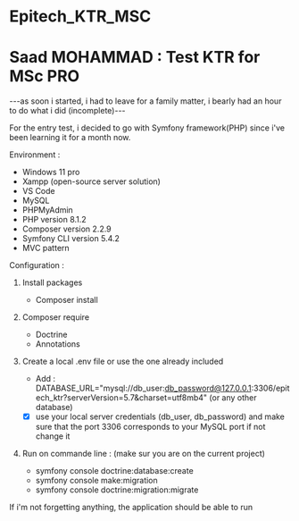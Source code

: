 # Epitech_KTR_MSC

# Saad MOHAMMAD : Test KTR for MSc PRO

---as soon i started, i had to leave for a family matter, i bearly had an hour to do what i did (incomplete)---

For the entry test, i decided to go with Symfony framework(PHP) since i've been learning it for a month now. 

Environment : 
- Windows 11 pro
- Xampp (open-source server solution)
- VS Code
- MySQL
- PHPMyAdmin
- PHP version 8.1.2
- Composer version 2.2.9
- Symfony CLI version 5.4.2 
- MVC pattern


Configuration : 

1. Install packages
    - Composer install
2. Composer require
    - Doctrine
    - Annotations
     
3. Create a local .env file or use the one already included
    - Add : DATABASE_URL="mysql://db_user:db_password@127.0.0.1:3306/epitech_ktr?serverVersion=5.7&charset=utf8mb4"  (or any other database)
    - [x] use your local server credentials (db_user, db_password) and make sure that the port 3306 corresponds to your MySQL port if not change it

4. Run on commande line : (make sur you are on the current project)
    - symfony console doctrine:database:create
    - symfony console make:migration
    - symfony console doctrine:migration:migrate

If i'm not forgetting anything, the application should be able to run
